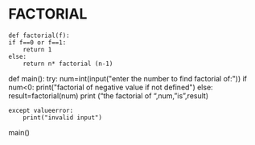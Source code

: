 # FACTORIAL
    def factorial(f):
    if f==0 or f==1:
        return 1
    else:
        return n* factorial (n-1)
def main():
    try:
        num=int(input("enter the number to find factorial of:"))
        if num<0:
            print("factorial of negative value if not defined")
        else:
            result=factorial(num)
            print (“the factorial of “,num,”is”,result)
    
    except valueerror:
        print("invalid input")
main()
